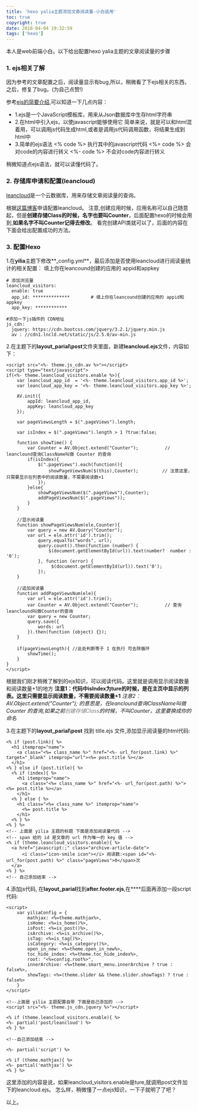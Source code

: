 ```yaml
---
title: 'hexo yalia主题添加文章阅读量-小白适用'
toc: true
copyright: true
date: 2018-04-04 19:32:59
tags: ['hexo']
---
```


本人是web前端小白。以下给出配置hexo yalia主题的文章阅读量的步骤
<!--more-->

### 1. ejs相关了解

因为参考的文章配置之后，阅读量显示有bug,所以，稍微看了下ejs相关的东西，之后，修复了bug。(为自己点赞!)

参考[ejs的简要介绍](https://www.jianshu.com/p/81ea81d291fd),可以知道一下几点内容：

- 1.ejs是一个JavaScript模板库，用来从Json数据库中生存html字符串
- 2.在html中引入ejs，以使javascript能够使用它
    简单来说，就是可以和html混着用，可以调用js代码生成html,或者是调用js代码调用函数，将结果生成到html中
- 3.简单的ejs语法
    <% code %>          执行其中的javascript代码
    <%= code %>         会对code的内容进行转义
    <%- code %>          不会对code内容进行转义

稍微知道点ejs语法，就可以读懂代码了。

### 2. 存储库申请和配置(leancloud)

[leancloud](https://leancloud.cn/)是一个云数据库，用来存储文章阅读量的查询。

根据[这篇博客](http://www.icafebolger.com/hexo/hexopostcount.html)申请配置leancloud。
注意,创建应用时候，应用名称可以自己随意起，但是**创建存储Class的时候，名字也要叫Counter**，后面配置hexo的时候会用到,**如果名字不叫Counter记得去修改**。
看完创建API类就可以了，后面的内容在下面会给出配置成功的方法。

### 3. 配置Hexo

 1.在**yilia**主题下修改**_config.yml**，最后添加是否使用leancloud进行阅读量统计的相关配置：
  填上你在leancound创建的应用的 appid和appkey
```
# 添加浏览量
leancloud_visitors:
  enable: true
  app_id: **************        # 填上你在leancound创建的应用的 appid和appkey
  app_key: ************

#添加一下js插件的 CDN地址
js_cdn:
  jquery: https://cdn.bootcss.com/jquery/3.2.1/jquery.min.js
  av : //cdn1.lncld.net/static/js/2.5.0/av-min.js
```

 2.在主题下的**layout\_parial\post**文件夹里面，新建**leancloud.ejs**文件，内容如下：

```
<script src="<%- theme.js_cdn.av %>"></script>
<script type="text/javascript"> 
if(<%- theme.leancloud_visitors.enable %>){
    var leancloud_app_id  = '<%- theme.leancloud_visitors.app_id %>';
    var leancloud_app_key = '<%- theme.leancloud_visitors.app_key %>';

    AV.init({
        appId: leancloud_app_id,
        appKey: leancloud_app_key
    });

    var pageViewsLength = $(".pageViews").length;

    var isIndex = $(".pageViews").length > 1 ?true:false;

    function showTime() {
        var Counter = AV.Object.extend("Counter");          // leanclound查询ClassName叫做 Counter 的查询
        if(isIndex){
            $(".pageViews").each(function(){
                showPageViewsNum($(this),Counter);         // 注意这里，只需要显示在列表中的阅读数量，不需要阅读数+1
            });
        }else{
            showPageViewsNum($(".pageViews"),Counter);
            addPageViewsNum($(".pageViews"));
        }
    }

    //显示阅读量
    function showPageViewsNum(ele,Counter){
        var query = new AV.Query("Counter");
        var url = ele.attr('id').trim();
            query.equalTo("words", url);
            query.count().then(function (number) {
                $(document.getElementById(url)).text(number?  number : '0');
            }, function (error) {
                 $(document.getElementById(url)).text('0');
            });
    }

    //追加阅读量
    function addPageViewsNum(ele){
        var url = ele.attr('id').trim();
        var Counter = AV.Object.extend("Counter");          // 查询leanclound叫做Counter的查询
        var query = new Counter;
        query.save({
            words: url
        }).then(function (object) {});
    }

    if(pageViewsLength){ //此处判断等于 1 在执行 可去除循环
        showTime();
    }
}
</script>
```

根据我们刚才稍微了解到的ejs知识，可以阅读代码。这里就是调用显示阅读数量和阅读数量+1的地方
**注意1：代码中isIndex为ture的时候，是在主页中显示的列表。这里只需要显示阅读数量，不需要阅读数量+1**
**注意2：AV.Object.extend("Counter"); 的意思是，在leanclound查询ClassName叫做 Counter 的查询,如果之前*<font color='gray'>创建存储Class</font>*的时候，不叫Counter，这里要换成你的命名**

 3.在主题下的**layout\_parial\post** 找到 title.ejs 文件,添加显示阅读量的html代码:
```
<% if (post.link){ %>
  <h1 itemprop="name">
    <a class="<%= class_name %>" href="<%- url_for(post.link) %>" target="_blank" itemprop="url"><%= post.title %></a>
  </h1>
<% } else if (post.title){ %>
  <% if (index){ %>
    <h1 itemprop="name">
      <a class="<%= class_name %>" href="<%- url_for(post.path) %>"><%= post.title %></a>
    </h1>
  <% } else { %>
    <h1 class="<%= class_name %>" itemprop="name">
      <%= post.title %>
    </h1>
  <% } %>
<% } %>
<!-- 上面是 yilia 主题的标题 下面是添加阅读量代码 -->
<!-- span 给的 id 是文章的 url 作为唯一的 key 值 -->
<% if (theme.leancloud_visitors.enable){ %>
  <a href="javascript:;" class="archive-article-date">
      <i class="icon-smile icon"></i> 阅读数:<span id="<%- url_for(post.path) %>" class="pageViews">0</span>次
  </a>
<% } %>
<!-- 自己添加结束 -->

```

 4.添加js代码, 在**layout\_parial**找到**after.footer.ejs**,在**</script>**后面再添加一段script代码:
```
<script>
    var yiliaConfig = {
        mathjax: <%=theme.mathjax%>,
        isHome: <%=is_home()%>,
        isPost: <%=is_post()%>,
        isArchive: <%=is_archive()%>,
        isTag: <%=is_tag()%>,
        isCategory: <%=is_category()%>,
        open_in_new: <%=theme.open_in_new%>,
        toc_hide_index: <%=theme.toc_hide_index%>,
        root: "<%=config.root%>",
        innerArchive: <%=theme.smart_menu.innerArchive ? true : false%>,
        showTags: <%=(theme.slider && theme.slider.showTags) ? true : false%>
    }
</script>

<!--上面是 yilia 主题配置自带 下面是自己添加的 -->
<script src="<%- theme.js_cdn.jquery %>"></script>

<% if (theme.leancloud_visitors.enable){ %>
<%- partial('post/leancloud') %> 
<% } %>

<!--自己添加结束 -->

<%- partial('script') %>

<% if (theme.mathjax){ %>
<%- partial('mathjax') %>
<% } %>

```
这里添加的内容是说，如果leancloud_visitors.enable是ture,就调用post文件加下的leancloud.ejs。
怎么样，稍微懂了一点ejs知识，一下子就明了了吧？


以上。
